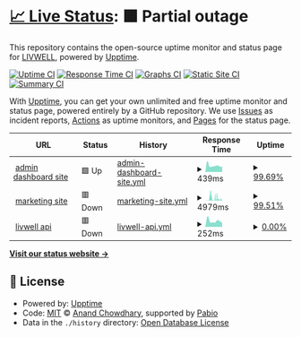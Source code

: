 # [📈 Live Status](https://integrated-wellness-inc.github.io/status.golivwell): <!--live status--> **🟧 Partial outage**

This repository contains the open-source uptime monitor and status page for [LIVWELL](www.golivwell.com), powered by [Upptime](https://github.com/upptime/upptime).

[![Uptime CI](https://github.com/integrated-wellness-inc/status.golivwell/workflows/Uptime%20CI/badge.svg)](https://github.com/integrated-wellness-inc/status.golivwell/actions?query=workflow%3A%22Uptime+CI%22)
[![Response Time CI](https://github.com/integrated-wellness-inc/status.golivwell/workflows/Response%20Time%20CI/badge.svg)](https://github.com/integrated-wellness-inc/status.golivwell/actions?query=workflow%3A%22Response+Time+CI%22)
[![Graphs CI](https://github.com/integrated-wellness-inc/status.golivwell/workflows/Graphs%20CI/badge.svg)](https://github.com/integrated-wellness-inc/status.golivwell/actions?query=workflow%3A%22Graphs+CI%22)
[![Static Site CI](https://github.com/integrated-wellness-inc/status.golivwell/workflows/Static%20Site%20CI/badge.svg)](https://github.com/integrated-wellness-inc/status.golivwell/actions?query=workflow%3A%22Static+Site+CI%22)
[![Summary CI](https://github.com/integrated-wellness-inc/status.golivwell/workflows/Summary%20CI/badge.svg)](https://github.com/integrated-wellness-inc/status.golivwell/actions?query=workflow%3A%22Summary+CI%22)

With [Upptime](https://upptime.js.org), you can get your own unlimited and free uptime monitor and status page, powered entirely by a GitHub repository. We use [Issues](https://github.com/integrated-wellness-inc/status.golivwell/issues) as incident reports, [Actions](https://github.com/integrated-wellness-inc/status.golivwell/actions) as uptime monitors, and [Pages](https://integrated-wellness-inc.github.io/status.golivwell) for the status page.

<!--start: status pages-->
<!-- This summary is generated by Upptime (https://github.com/upptime/upptime) -->
<!-- Do not edit this manually, your changes will be overwritten -->
<!-- prettier-ignore -->
| URL | Status | History | Response Time | Uptime |
| --- | ------ | ------- | ------------- | ------ |
| <img alt="" src="https://icons.duckduckgo.com/ip3/app.golivwell.com.ico" height="13"> [admin dashboard site](https://app.golivwell.com) | 🟩 Up | [admin-dashboard-site.yml](https://github.com/Integrated-Wellness-Inc/status.golivwell/commits/HEAD/history/admin-dashboard-site.yml) | <details><summary><img alt="Response time graph" src="./graphs/admin-dashboard-site/response-time-week.png" height="20"> 439ms</summary><br><a href="https://integrated-wellness-inc.github.io/status.golivwell/history/admin-dashboard-site"><img alt="Response time 664" src="https://img.shields.io/endpoint?url=https%3A%2F%2Fraw.githubusercontent.com%2FIntegrated-Wellness-Inc%2Fstatus.golivwell%2FHEAD%2Fapi%2Fadmin-dashboard-site%2Fresponse-time.json"></a><br><a href="https://integrated-wellness-inc.github.io/status.golivwell/history/admin-dashboard-site"><img alt="24-hour response time 388" src="https://img.shields.io/endpoint?url=https%3A%2F%2Fraw.githubusercontent.com%2FIntegrated-Wellness-Inc%2Fstatus.golivwell%2FHEAD%2Fapi%2Fadmin-dashboard-site%2Fresponse-time-day.json"></a><br><a href="https://integrated-wellness-inc.github.io/status.golivwell/history/admin-dashboard-site"><img alt="7-day response time 439" src="https://img.shields.io/endpoint?url=https%3A%2F%2Fraw.githubusercontent.com%2FIntegrated-Wellness-Inc%2Fstatus.golivwell%2FHEAD%2Fapi%2Fadmin-dashboard-site%2Fresponse-time-week.json"></a><br><a href="https://integrated-wellness-inc.github.io/status.golivwell/history/admin-dashboard-site"><img alt="30-day response time 1269" src="https://img.shields.io/endpoint?url=https%3A%2F%2Fraw.githubusercontent.com%2FIntegrated-Wellness-Inc%2Fstatus.golivwell%2FHEAD%2Fapi%2Fadmin-dashboard-site%2Fresponse-time-month.json"></a><br><a href="https://integrated-wellness-inc.github.io/status.golivwell/history/admin-dashboard-site"><img alt="1-year response time 664" src="https://img.shields.io/endpoint?url=https%3A%2F%2Fraw.githubusercontent.com%2FIntegrated-Wellness-Inc%2Fstatus.golivwell%2FHEAD%2Fapi%2Fadmin-dashboard-site%2Fresponse-time-year.json"></a></details> | <details><summary><a href="https://integrated-wellness-inc.github.io/status.golivwell/history/admin-dashboard-site">99.69%</a></summary><a href="https://integrated-wellness-inc.github.io/status.golivwell/history/admin-dashboard-site"><img alt="All-time uptime 99.18%" src="https://img.shields.io/endpoint?url=https%3A%2F%2Fraw.githubusercontent.com%2FIntegrated-Wellness-Inc%2Fstatus.golivwell%2FHEAD%2Fapi%2Fadmin-dashboard-site%2Fuptime.json"></a><br><a href="https://integrated-wellness-inc.github.io/status.golivwell/history/admin-dashboard-site"><img alt="24-hour uptime 100.00%" src="https://img.shields.io/endpoint?url=https%3A%2F%2Fraw.githubusercontent.com%2FIntegrated-Wellness-Inc%2Fstatus.golivwell%2FHEAD%2Fapi%2Fadmin-dashboard-site%2Fuptime-day.json"></a><br><a href="https://integrated-wellness-inc.github.io/status.golivwell/history/admin-dashboard-site"><img alt="7-day uptime 99.69%" src="https://img.shields.io/endpoint?url=https%3A%2F%2Fraw.githubusercontent.com%2FIntegrated-Wellness-Inc%2Fstatus.golivwell%2FHEAD%2Fapi%2Fadmin-dashboard-site%2Fuptime-week.json"></a><br><a href="https://integrated-wellness-inc.github.io/status.golivwell/history/admin-dashboard-site"><img alt="30-day uptime 99.76%" src="https://img.shields.io/endpoint?url=https%3A%2F%2Fraw.githubusercontent.com%2FIntegrated-Wellness-Inc%2Fstatus.golivwell%2FHEAD%2Fapi%2Fadmin-dashboard-site%2Fuptime-month.json"></a><br><a href="https://integrated-wellness-inc.github.io/status.golivwell/history/admin-dashboard-site"><img alt="1-year uptime 99.18%" src="https://img.shields.io/endpoint?url=https%3A%2F%2Fraw.githubusercontent.com%2FIntegrated-Wellness-Inc%2Fstatus.golivwell%2FHEAD%2Fapi%2Fadmin-dashboard-site%2Fuptime-year.json"></a></details>
| <img alt="" src="https://icons.duckduckgo.com/ip3/golivwell.com.ico" height="13"> [marketing site](https://golivwell.com) | 🟥 Down | [marketing-site.yml](https://github.com/Integrated-Wellness-Inc/status.golivwell/commits/HEAD/history/marketing-site.yml) | <details><summary><img alt="Response time graph" src="./graphs/marketing-site/response-time-week.png" height="20"> 4979ms</summary><br><a href="https://integrated-wellness-inc.github.io/status.golivwell/history/marketing-site"><img alt="Response time 1604" src="https://img.shields.io/endpoint?url=https%3A%2F%2Fraw.githubusercontent.com%2FIntegrated-Wellness-Inc%2Fstatus.golivwell%2FHEAD%2Fapi%2Fmarketing-site%2Fresponse-time.json"></a><br><a href="https://integrated-wellness-inc.github.io/status.golivwell/history/marketing-site"><img alt="24-hour response time 4446" src="https://img.shields.io/endpoint?url=https%3A%2F%2Fraw.githubusercontent.com%2FIntegrated-Wellness-Inc%2Fstatus.golivwell%2FHEAD%2Fapi%2Fmarketing-site%2Fresponse-time-day.json"></a><br><a href="https://integrated-wellness-inc.github.io/status.golivwell/history/marketing-site"><img alt="7-day response time 4979" src="https://img.shields.io/endpoint?url=https%3A%2F%2Fraw.githubusercontent.com%2FIntegrated-Wellness-Inc%2Fstatus.golivwell%2FHEAD%2Fapi%2Fmarketing-site%2Fresponse-time-week.json"></a><br><a href="https://integrated-wellness-inc.github.io/status.golivwell/history/marketing-site"><img alt="30-day response time 3397" src="https://img.shields.io/endpoint?url=https%3A%2F%2Fraw.githubusercontent.com%2FIntegrated-Wellness-Inc%2Fstatus.golivwell%2FHEAD%2Fapi%2Fmarketing-site%2Fresponse-time-month.json"></a><br><a href="https://integrated-wellness-inc.github.io/status.golivwell/history/marketing-site"><img alt="1-year response time 1604" src="https://img.shields.io/endpoint?url=https%3A%2F%2Fraw.githubusercontent.com%2FIntegrated-Wellness-Inc%2Fstatus.golivwell%2FHEAD%2Fapi%2Fmarketing-site%2Fresponse-time-year.json"></a></details> | <details><summary><a href="https://integrated-wellness-inc.github.io/status.golivwell/history/marketing-site">99.51%</a></summary><a href="https://integrated-wellness-inc.github.io/status.golivwell/history/marketing-site"><img alt="All-time uptime 97.80%" src="https://img.shields.io/endpoint?url=https%3A%2F%2Fraw.githubusercontent.com%2FIntegrated-Wellness-Inc%2Fstatus.golivwell%2FHEAD%2Fapi%2Fmarketing-site%2Fuptime.json"></a><br><a href="https://integrated-wellness-inc.github.io/status.golivwell/history/marketing-site"><img alt="24-hour uptime 98.47%" src="https://img.shields.io/endpoint?url=https%3A%2F%2Fraw.githubusercontent.com%2FIntegrated-Wellness-Inc%2Fstatus.golivwell%2FHEAD%2Fapi%2Fmarketing-site%2Fuptime-day.json"></a><br><a href="https://integrated-wellness-inc.github.io/status.golivwell/history/marketing-site"><img alt="7-day uptime 99.51%" src="https://img.shields.io/endpoint?url=https%3A%2F%2Fraw.githubusercontent.com%2FIntegrated-Wellness-Inc%2Fstatus.golivwell%2FHEAD%2Fapi%2Fmarketing-site%2Fuptime-week.json"></a><br><a href="https://integrated-wellness-inc.github.io/status.golivwell/history/marketing-site"><img alt="30-day uptime 99.82%" src="https://img.shields.io/endpoint?url=https%3A%2F%2Fraw.githubusercontent.com%2FIntegrated-Wellness-Inc%2Fstatus.golivwell%2FHEAD%2Fapi%2Fmarketing-site%2Fuptime-month.json"></a><br><a href="https://integrated-wellness-inc.github.io/status.golivwell/history/marketing-site"><img alt="1-year uptime 97.80%" src="https://img.shields.io/endpoint?url=https%3A%2F%2Fraw.githubusercontent.com%2FIntegrated-Wellness-Inc%2Fstatus.golivwell%2FHEAD%2Fapi%2Fmarketing-site%2Fuptime-year.json"></a></details>
| <img alt="" src="https://icons.duckduckgo.com/ip3/api.golivwell.com.ico" height="13"> [livwell api](https://api.golivwell.com) | 🟥 Down | [livwell-api.yml](https://github.com/Integrated-Wellness-Inc/status.golivwell/commits/HEAD/history/livwell-api.yml) | <details><summary><img alt="Response time graph" src="./graphs/livwell-api/response-time-week.png" height="20"> 252ms</summary><br><a href="https://integrated-wellness-inc.github.io/status.golivwell/history/livwell-api"><img alt="Response time 279" src="https://img.shields.io/endpoint?url=https%3A%2F%2Fraw.githubusercontent.com%2FIntegrated-Wellness-Inc%2Fstatus.golivwell%2FHEAD%2Fapi%2Flivwell-api%2Fresponse-time.json"></a><br><a href="https://integrated-wellness-inc.github.io/status.golivwell/history/livwell-api"><img alt="24-hour response time 177" src="https://img.shields.io/endpoint?url=https%3A%2F%2Fraw.githubusercontent.com%2FIntegrated-Wellness-Inc%2Fstatus.golivwell%2FHEAD%2Fapi%2Flivwell-api%2Fresponse-time-day.json"></a><br><a href="https://integrated-wellness-inc.github.io/status.golivwell/history/livwell-api"><img alt="7-day response time 252" src="https://img.shields.io/endpoint?url=https%3A%2F%2Fraw.githubusercontent.com%2FIntegrated-Wellness-Inc%2Fstatus.golivwell%2FHEAD%2Fapi%2Flivwell-api%2Fresponse-time-week.json"></a><br><a href="https://integrated-wellness-inc.github.io/status.golivwell/history/livwell-api"><img alt="30-day response time 322" src="https://img.shields.io/endpoint?url=https%3A%2F%2Fraw.githubusercontent.com%2FIntegrated-Wellness-Inc%2Fstatus.golivwell%2FHEAD%2Fapi%2Flivwell-api%2Fresponse-time-month.json"></a><br><a href="https://integrated-wellness-inc.github.io/status.golivwell/history/livwell-api"><img alt="1-year response time 279" src="https://img.shields.io/endpoint?url=https%3A%2F%2Fraw.githubusercontent.com%2FIntegrated-Wellness-Inc%2Fstatus.golivwell%2FHEAD%2Fapi%2Flivwell-api%2Fresponse-time-year.json"></a></details> | <details><summary><a href="https://integrated-wellness-inc.github.io/status.golivwell/history/livwell-api">0.00%</a></summary><a href="https://integrated-wellness-inc.github.io/status.golivwell/history/livwell-api"><img alt="All-time uptime 0.00%" src="https://img.shields.io/endpoint?url=https%3A%2F%2Fraw.githubusercontent.com%2FIntegrated-Wellness-Inc%2Fstatus.golivwell%2FHEAD%2Fapi%2Flivwell-api%2Fuptime.json"></a><br><a href="https://integrated-wellness-inc.github.io/status.golivwell/history/livwell-api"><img alt="24-hour uptime 0.00%" src="https://img.shields.io/endpoint?url=https%3A%2F%2Fraw.githubusercontent.com%2FIntegrated-Wellness-Inc%2Fstatus.golivwell%2FHEAD%2Fapi%2Flivwell-api%2Fuptime-day.json"></a><br><a href="https://integrated-wellness-inc.github.io/status.golivwell/history/livwell-api"><img alt="7-day uptime 0.00%" src="https://img.shields.io/endpoint?url=https%3A%2F%2Fraw.githubusercontent.com%2FIntegrated-Wellness-Inc%2Fstatus.golivwell%2FHEAD%2Fapi%2Flivwell-api%2Fuptime-week.json"></a><br><a href="https://integrated-wellness-inc.github.io/status.golivwell/history/livwell-api"><img alt="30-day uptime 0.00%" src="https://img.shields.io/endpoint?url=https%3A%2F%2Fraw.githubusercontent.com%2FIntegrated-Wellness-Inc%2Fstatus.golivwell%2FHEAD%2Fapi%2Flivwell-api%2Fuptime-month.json"></a><br><a href="https://integrated-wellness-inc.github.io/status.golivwell/history/livwell-api"><img alt="1-year uptime 0.00%" src="https://img.shields.io/endpoint?url=https%3A%2F%2Fraw.githubusercontent.com%2FIntegrated-Wellness-Inc%2Fstatus.golivwell%2FHEAD%2Fapi%2Flivwell-api%2Fuptime-year.json"></a></details>

<!--end: status pages-->

[**Visit our status website →**](https://integrated-wellness-inc.github.io/status.golivwell)

## 📄 License

- Powered by: [Upptime](https://github.com/upptime/upptime)
- Code: [MIT](./LICENSE) © [Anand Chowdhary](https://anandchowdhary.com), supported by [Pabio](https://pabio.com)
- Data in the `./history` directory: [Open Database License](https://opendatacommons.org/licenses/odbl/1-0/)
